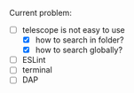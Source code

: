 Current problem:

- [ ] telescope is not easy to use
  - [x] how to search in folder?
  - [x] how to search globally?
- [ ] ESLint
- [ ] terminal
- [ ] DAP
